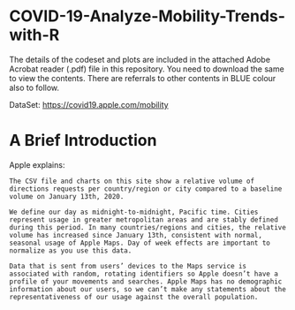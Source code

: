 # COVID-19-Analyze-Mobility-Trends-with-R

The details of the codeset and plots are included in the attached Adobe Acrobat reader (.pdf) file in this repository. 
You need to download the same to view the contents. There are referrals to other contents in BLUE colour also to follow.

DataSet: https://covid19.apple.com/mobility

A Brief Introduction
=====================

Apple explains:

    The CSV file and charts on this site show a relative volume of directions requests per country/region or city compared to a baseline volume on January 13th, 2020.

    We define our day as midnight-to-midnight, Pacific time. Cities represent usage in greater metropolitan areas and are stably defined during this period. In many countries/regions and cities, the relative volume has increased since January 13th, consistent with normal, seasonal usage of Apple Maps. Day of week effects are important to normalize as you use this data.

    Data that is sent from users’ devices to the Maps service is associated with random, rotating identifiers so Apple doesn’t have a profile of your movements and searches. Apple Maps has no demographic information about our users, so we can’t make any statements about the representativeness of our usage against the overall population.
